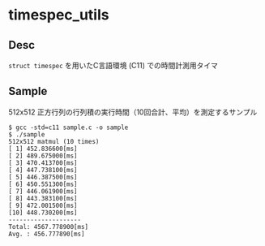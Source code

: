 # timespec_utils

## Desc

`struct timespec` を用いたC言語環境 (C11) での時間計測用タイマ

## Sample

512x512 正方行列の行列積の実行時間（10回合計、平均）を測定するサンプル

```
$ gcc -std=c11 sample.c -o sample
$ ./sample 
512x512 matmul (10 times)
[ 1] 452.836600[ms]
[ 2] 489.675000[ms]
[ 3] 470.413700[ms]
[ 4] 447.738100[ms]
[ 5] 446.387500[ms]
[ 6] 450.551300[ms]
[ 7] 446.061900[ms]
[ 8] 443.383100[ms]
[ 9] 472.001500[ms]
[10] 448.730200[ms]
--------------------
Total: 4567.778900[ms]
Avg. : 456.777890[ms]
```
